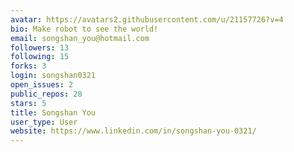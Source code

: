 ```yaml
---
avatar: https://avatars2.githubusercontent.com/u/21157726?v=4
bio: Make robot to see the world!
email: songshan_you@hotmail.com
followers: 13
following: 15
forks: 3
login: songshan0321
open_issues: 2
public_repos: 28
stars: 5
title: Songshan You
user_type: User
website: https://www.linkedin.com/in/songshan-you-0321/
---
```


